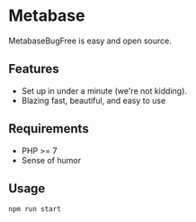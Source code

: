 # Metabase

MetabaseBugFree is easy and open source.

## Features

- Set up in under a minute (we're not kidding).
- Blazing fast, beautiful, and easy to use

## Requirements

- PHP >= 7
- Sense of humor

## Usage

`npm run start`
